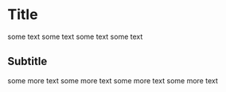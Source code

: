 # Title

some text
some text
some text
some text

## Subtitle

some more text
some more text
some more text
some more text

